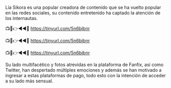 Lía Sikora es una popular creadora de contenido que se ha vuelto popular en las redes sociales, su contenido entretenido ha captado la atención de los internautas. 

📺📱👉◄◄🔴  https://tinyurl.com/5n6bjbnr

📺📱👉◄◄🔴  https://tinyurl.com/5n6bjbnr

📺📱👉◄◄🔴  https://tinyurl.com/5n6bjbnr


Su lado multifacético y fotos atrevidas en la plataforma de Fanfix, así como Twitter, han despertado múltiples emociones y además se han motivado a ingresar a estas plataformas de pago, todo esto con la intención de acceder a su lado más sensual.
